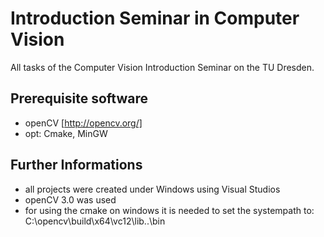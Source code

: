 Introduction Seminar in Computer Vision
=======================================

All tasks of the Computer Vision Introduction Seminar on the TU Dresden.

Prerequisite software
---------------------

* openCV [http://opencv.org/]
* opt: Cmake, MinGW

Further Informations
--------------------

* all projects were created under Windows using Visual Studios
* openCV 3.0 was used
* for using the cmake on windows it is needed to set the systempath to: C:\opencv\build\x64\vc12\lib\..\bin
